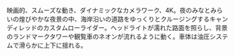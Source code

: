 映画的、スムーズな動き、ダイナミックなカメラワーク、4K。夜のみなとみらいの煌びやかな夜景の中、海岸沿いの道路をゆっくりとクルージングするキャンディレッドのカスタムローライダー。ヘッドライトが濡れた路面を照らし、背景のランドマークタワーや観覧車のネオンが流れるように動く。車体は油圧システムで滑らかに上下に揺れる。